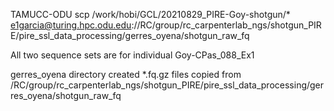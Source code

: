 TAMUCC-ODU
scp /work/hobi/GCL/20210829_PIRE-Goy-shotgun/* e1garcia@turing.hpc.odu.edu://RC/group/rc_carpenterlab_ngs/shotgun_PIRE/pire_ssl_data_processing/gerres_oyena/shotgun_raw_fq

All two sequence sets are for individual Goy-CPas_088_Ex1

gerres_oyena directory created
*.fq.gz files copied from /RC/group/rc_carpenterlab_ngs/shotgun_PIRE/pire_ssl_data_processing/gerres_oyena/shotgun_raw_fq

